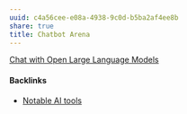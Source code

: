 ```yaml
---
uuid: c4a56cee-e08a-4938-9c0d-b5ba2af4ee8b
share: true
title: Chatbot Arena
---
```

[Chat with Open Large Language Models](https://arena.lmsys.org/)

#### Backlinks

* [Notable AI tools](/1f16e3ec-47c6-4f57-97a6-4ab3bbec3237)